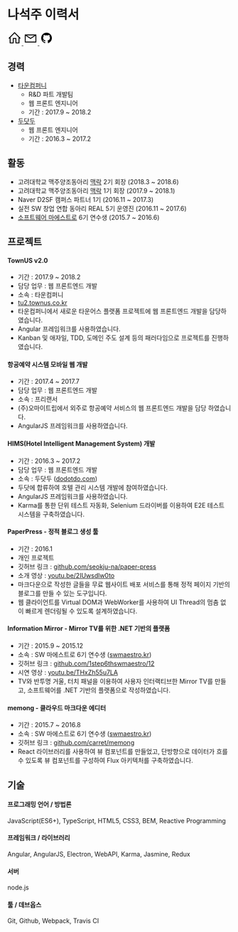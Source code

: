 # 나석주 이력서

<a href="https://seokju.me">
<img src="assets/icons/home.svg" width="32" alt="homepage">
</a>

<a href="mailto:seokju.me@gmail.com">
<img src="assets/icons/email.svg" width="32" alt="email">
</a>

<a href="https://github.com/seokju-na">
<img src="assets/icons/github.svg" width="32" alt="github">
</a>


## 경력

* [타운컴퍼니](https://fb.com/towncompany)
    - R&D 파트 개발팀
    - 웹 프론트 엔지니어
    - 기간 : 2017.9 ~ 2018.2
* [두닷두](www.dodotdo.com)
    - 웹 프론트 엔지니어
    - 기간 : 2016.3 ~ 2017.2


## 활동

* 고려대학교 맥주양조동아리 [맥락](https://enjoybeer.org) 2기 회장 (2018.3 ~ 2018.6)
* 고려대학교 맥주양조동아리 [맥락](https://enjoybeer.org) 1기 회장 (2017.9 ~ 2018.1)
* Naver D2SF 캠퍼스 파트너 1기 (2016.11 ~ 2017.3)
* 실전 SW 창업 연합 동아리 REAL 5기 운영진 (2016.11 ~ 2017.6)
* [소프트웨어 마에스트로](swmaestro.kr) 6기 연수생 (2015.7 ~ 2016.6)


## 프로젝트

#### TownUS v2.0

- 기간 : 2017.9 ~ 2018.2
- 담당 업무 : 웹 프론트엔드 개발
- 소속 : 타운컴퍼니
- [tu2.townus.co.kr](https://tu2.townus.co.kr)
- 타운컴퍼니에서 새로운 타운어스 플랫폼 프로젝트에 웹 프론트엔드 개발을 담당하였습니다.
- Angular 프레임워크를 사용하였습니다.
- Kanban 및 애자일, TDD, 도메인 주도 설계 등의 패러다임으로 프로젝트를 진행하였습니다.


#### 항공예약 시스템 모바일 웹 개발

- 기간 : 2017.4 ~ 2017.7
- 담당 업무 : 웹 프론트엔드 개발
- 소속 : 프리랜서
- (주)오마이트립에서 외주로 항공예약 서비스의 웹 프론트엔드 개발을 담당 하였습니다.
- AngularJS 프레임워크를 사용하였습니다.


#### HIMS(Hotel Intelligent Management System) 개발

- 기간 : 2016.3 ~ 2017.2
- 담당 업무 : 웹 프론트엔드 개발
- 소속 : 두닷두 ([dodotdo.com](www.dodotdo.com))
- 두닷에 합류하여 호텔 관리 시스템 개발에 참여하였습니다.
- AngularJS 프레임워크를 사용하였습니다.
- Karma를 통한 단위 테스트 자동화, Selenium 드라이버를 이용하여 E2E 테스트 시스템을 구축하였습니다.


#### PaperPress - 정적 블로그 생성 툴

- 기간 : 2016.1
- 개인 프로젝트
- 깃허브 링크 : [github.com/seokju-na/paper-press](https://github.com/seokju-na/paper-press)
- 소개 영상 : [youtu.be/2IUwsdlw0to](https://youtu.be/2IUwsdlw0to)
- 마크다운으로 작성한 글들을 무료 웹사이트 배포 서비스를 통해 정적 페이지 기반의 블로그를 만들 수 있는 도구입니다.
- 웹 클라이언트를 Virtual DOM과 WebWorker를 사용하여 UI Thread의 멈춤 없이 빠르게 렌더링될 수 있도록 설계하였습니다.


#### Information Mirror - Mirror TV를 위한 .NET 기반의 플랫폼

- 기간 : 2015.9 ~ 2015.12
- 소속 : SW 마에스트로 6기 연수생 ([swmaestro.kr](www.swmaestro.kr))
- 깃허브 링크 : [github.com/1step6thswmaestro/12](https://github.com/1step6thswmaestro/12)
- 시연 영상 : [youtu.be/THxZh55u7LA](https://youtu.be/THxZh55u7LA)
- TV와 반투명 거울, 터치 패널을 이용하여 사용자 인터랙티브한 Mirror TV를 만들고, 소프트웨어를 .NET 기반의 플랫폼으로 작성하였습니다.


#### memong - 클라우드 마크다운 에디터

- 기간 : 2015.7 ~ 2016.8
- 소속 : SW 마에스트로 6기 연수생 ([swmaestro.kr](www.swmaestro.kr))
- 깃허브 링크 : [github.com/carret/memong](https://github.com/carret/memong)
- React 라이브러리를 사용하여 뷰 컴포넌트를 만들었고, 단방향으로 데이터가 흐를 수 있도록 뷰 컴포넌트를 구성하여 Flux 아키텍처를 구축하였습니다.



## 기술

#### 프로그래밍 언어 / 방법론

JavaScript(ES6+), TypeScript, HTML5, CSS3, BEM, Reactive Programming


#### 프레임워크 / 라이브러리

Angular, AngularJS, Electron, WebAPI, Karma, Jasmine, Redux


#### 서버

node.js


#### 툴 / 데브옵스

Git, Github, Webpack, Travis CI
